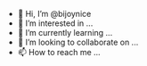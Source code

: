 - 👋 Hi, I’m @bijoynice
- 👀 I’m interested in ...
- 🌱 I’m currently learning ...
- 💞️ I’m looking to collaborate on ...
- 📫 How to reach me ...

<!---
bijoynice/bijoynice is a ✨ special ✨ repository because its `README.md` (this file) appears on your GitHub profile.
You can click the Preview link to take a look at your changes.
--->
